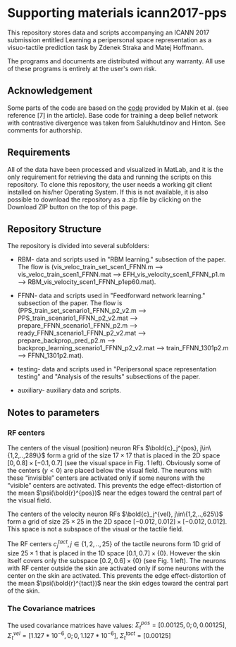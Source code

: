 # Supporting materials icann2017-pps

This repository stores data and scripts accompanying an ICANN 2017 submission entitled Learning a peripersonal space representation as a visuo-tactile prediction task by Zdenek Straka and Matej Hoffmann.

The programs and documents are distributed without any warranty.  All use of these programs is entirely at the user's own risk.


## Acknowledgement

Some parts of the code are based on the [code](https://github.com/jgmakin/rbmish) provided by Makin et al. (see reference [7] in the article). Base code for training a deep belief network with contrastive divergence was taken from Salukhutdinov and Hinton. See comments for authorship.


## Requirements

All of the data have been processed and visualized in MatLab, and it is the only requirement for retrieving the data and running the scripts on this repository. To clone this repository, the user needs a working git client installed on his/her Operating System. If this is not available, it is also possible to download the repository as a .zip file by clicking on the Download ZIP button on the top of this page.


## Repository Structure

The repository is divided into several subfolders:
- RBM- data and scripts used in "RBM learning." subsection of the paper. The flow is (vis_veloc_train_set_scen1_FFNN.m --> vis_veloc_train_scen1_FFNN.mat --> EFH_vis_velocity_scen1_FFNN_p1.m --> RBM_vis_velocity_scen1_FFNN_p1ep60.mat).

- FFNN- data and scripts used in "Feedforward network learning." subsection of the paper. The flow is (PPS_train_set_scenario1_FFNN_p2_v2.m --> PPS_train_scenario1_FFNN_p2_v2.mat --> prepare_FFNN_scenario1_FFNN_p2.m --> ready_FFNN_scenario1_FFNN_p2_v2.mat --> prepare_backprop_pred_p2.m --> backprop_learning_scenario1_FFNN_p2_v2.mat --> train_FFNN_1301p2.m --> FFNN_1301p2.mat).

- testing- data and scripts used in "Peripersonal space representation testing" and "Analysis of the results" subsections of the paper.

- auxiliary- auxiliary data and scripts. 


## Notes to parameters
### RF centers
The centers of the visual (position) neuron RFs $\bold{c}_j^{pos}, j\in\{1,2,..,289\}$ form a grid of the size $17\times17$ that is placed in the 2D space $[0, 0.8]\times[-0.1, 0.7]$ (see the visual space in Fig. 1 left). Obviously some of the centers ($y<0$) are placed below the visual field. The neurons with these “invisible” centers are activated only if some neurons with the “visible” centers are activated. This prevents the edge effect-distortion of the mean $\psi(\bold{r}^{pos})$ near the edges toward the central part of the visual field.

The centers of the velocity neuron RFs $\bold{c}_j^{vel}, j\in\{1,2,..,625\}$ form a grid of size $25\times25$ in the 2D space $[-0.012, 0.012]\times[-0.012, 0.012]$. This space is not a subspace of the visual or the tactile field. 

The RF centers $c_j^{tact}, j\in\{1,2,..,25\}$ of the tactile neurons form 1D grid of size $25\times1$ that is placed in the 1D space $[0.1, 0.7]\times\{0\}$. However the skin itself covers only the subspace $[0.2, 0.6]\times\{0\}$ (see Fig. 1 left). The neurons with RF center outside the skin are activated only if some neurons with the center on the skin are activated. This prevents the edge effect-distortion of the mean $\psi(\bold{r}^{tact})$ near the skin edges toward the central part of the skin.


### The Covariance matrices
The used covariance matrices have values:
$\Sigma_t^{pos}=[0.00125, 0;0, 0.00125]$, $\Sigma_t^{vel}=[1.127*10^{-6}, 0;0, 1.127*10^{-6}]$, $\Sigma_t^{tact}=[0.00125]$
